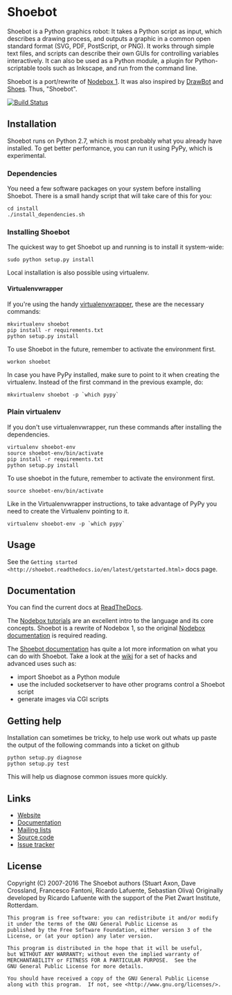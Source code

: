 Shoebot
=======

Shoebot is a Python graphics robot: It takes a Python script as input, which describes a drawing process, and outputs a graphic in a common open standard format (SVG, PDF, PostScript, or PNG). It works through simple text files, and scripts can describe their own GUIs for controlling variables interactively. It can also be used as a Python module, a plugin for Python-scriptable tools such as Inkscape, and run from the command line. 

Shoebot is a port/rewrite of [Nodebox 1](http://nodebox.net/code/index.php/Home). It was also inspired by [DrawBot](http://drawbot.com) and [Shoes](http://shoesrb.com/). Thus, "Shoebot".

[![Build Status](https://travis-ci.org/shoebot/shoebot.svg?branch=master)](https://travis-ci.org/shoebot/shoebot)

## Installation

Shoebot runs on Python 2.7, which is most probably what you already have installed. To get better performance, you can run it using PyPy, which is experimental.

### Dependencies

You need a few software packages on your system before installing Shoebot. There is a small handy script that will take care of this for you:

    cd install
    ./install_dependencies.sh

### Installing Shoebot

The quickest way to get Shoebot up and running is to install it system-wide:

    sudo python setup.py install
    
Local installation is also possible using virtualenv. 

#### Virtualenvwrapper

If you're using the handy [virtualenvwrapper](https://virtualenvwrapper.readthedocs.org/en/latest/), these are the necessary commands:

    mkvirtualenv shoebot
    pip install -r requirements.txt
    python setup.py install

To use Shoebot in the future, remember to activate the environment first.
    
    workon shoebot

In case you have PyPy installed, make sure to point to it when creating the virtualenv. Instead of the first command in the previous example, do:

    mkvirtualenv shoebot -p `which pypy`

### Plain virtualenv

If you don't use virtualenvwrapper, run these commands after installing the dependencies.

    virtualenv shoebot-env
    source shoebot-env/bin/activate
    pip install -r requirements.txt
    python setup.py install

To use shoebot in the future, remember to activate the environment first.

    source shoebot-env/bin/activate

Like in the Virtualenvwrapper instructions, to take advantage of PyPy you need to create the Virtualenv pointing to it.

    virtualenv shoebot-env -p `which pypy`


## Usage

See the `Getting started <http://shoebot.readthedocs.io/en/latest/getstarted.html>` docs page.


## Documentation

You can find the current docs at [ReadTheDocs](http://shoebot.readthedocs.org/).

The [Nodebox tutorials](http://nodebox.net/code/index.php/Tutorial) are an excellent intro to the language and its core concepts. Shoebot is a rewrite of Nodebox 1, so the original [Nodebox documentation](https://www.nodebox.net/code/index.php/Reference) is required reading.

The [Shoebot documentation](http://shoebot.readthedocs.org) has quite a lot more information on what you can do with Shoebot. Take a look at the [wiki](https://github.com/shoebot/shoebot/wiki) for a set of hacks and advanced uses such as:

  * import Shoebot as a Python module
  * use the included socketserver to have other programs control a Shoebot script
  * generate images via CGI scripts


## Getting help

Installation can sometimes be tricky, to help use work out whats up paste the output
of the following commands into a ticket on github

    python setup.py diagnose
    python setup.py test

This will help us diagnose common issues more quickly.


Links
-----

  * [Website](http://shoebot.net)
  * [Documentation](http://shoebot.readthedocs.org)
  * [Mailing lists](http://tinkerhouse.net/shoebot/devel)
  * [Source code](http://github.com/shoebot/shoebot)
  * [Issue tracker](http://github.com/shoebot/shoebot/issues)


License
-------

Copyright (C) 2007-2016 The Shoebot authors (Stuart Axon, Dave Crossland, Francesco Fantoni, Ricardo Lafuente, Sebastian Oliva)
Originally developed by Ricardo Lafuente with the support of the Piet Zwart Institute, Rotterdam.

    This program is free software: you can redistribute it and/or modify
    it under the terms of the GNU General Public License as
    published by the Free Software Foundation, either version 3 of the
    License, or (at your option) any later version.

    This program is distributed in the hope that it will be useful,
    but WITHOUT ANY WARRANTY; without even the implied warranty of
    MERCHANTABILITY or FITNESS FOR A PARTICULAR PURPOSE.  See the
    GNU General Public License for more details.

    You should have received a copy of the GNU General Public License
    along with this program.  If not, see <http://www.gnu.org/licenses/>.


